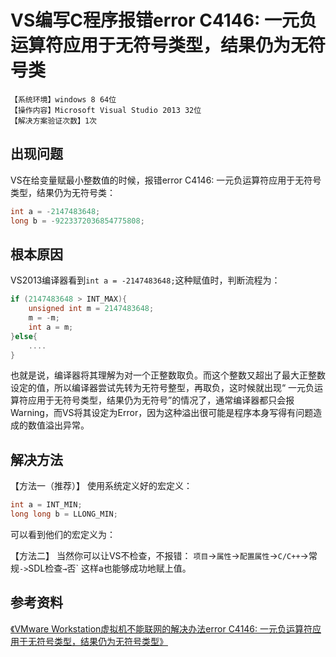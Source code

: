# VS编写C程序报错error C4146: 一元负运算符应用于无符号类型，结果仍为无符号类
`【系统环境】windows 8 64位`  
`【操作内容】Microsoft Visual Studio 2013 32位`  
`【解决方案验证次数】1次`  
## <i class="fa fa-question-circle"></i> 出现问题
VS在给变量赋最小整数值的时候，报错error C4146: 一元负运算符应用于无符号类型，结果仍为无符号类：
```c
int a = -2147483648;
long b = -9223372036854775808;
```
## <i class="fa fa-bullseye"></i> 根本原因
VS2013编译器看到`int a = -2147483648;`这种赋值时，判断流程为：
```c
if (2147483648 > INT_MAX){
    unsigned int m = 2147483648;
    m = -m;
    int a = m;
}else{
    ....
}
```
也就是说，编译器将其理解为对一个正整数取负。而这个整数又超出了最大正整数设定的值，所以编译器尝试先转为无符号整型，再取负，这时候就出现“ 一元负运算符应用于无符号类型，结果仍为无符号”的情况了，通常编译器都只会报Warning，而VS将其设定为Error，因为这种溢出很可能是程序本身写得有问题造成的数值溢出异常。

## <i class="fa fa-check-circle"></i> 解决方法
【方法一（推荐）】
使用系统定义好的宏定义：
```c
int a = INT_MIN;
long long b = LLONG_MIN;
```
可以看到他们的宏定义为：

【方法二】
当然你可以让VS不检查，不报错：
`项目`->`属性`->`配置属性`->`C/C++`->常规`->`SDL检查`→`否`
这样a也能够成功地赋上值。

## <i class="fa fa-book"></i> 参考资料
[《VMware Workstation虚拟机不能联网的解决办法error C4146: 一元负运算符应用于无符号类型，结果仍为无符号类型》](https://blog.csdn.net/liuhhaiffeng/article/details/53991071)
